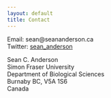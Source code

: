 ```yaml
---
layout: default
title: Contact
---
```


Email\: sean<span style="display:none">ignorethis</span>@seananderson.ca<br />
Twitter\: [sean_anderson](https://twitter.com/sean_anderson)<br />
<!--Flickr\: [seananderson](http://flickr.com/photos/seananderson)-->

Sean C. Anderson<br />
Simon Fraser University<br />
Department of Biological Sciences<br />
Burnaby BC, V5A 1S6<br />
Canada
